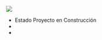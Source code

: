 <p align="left">
<img src="https://img.shields.io/badge/STATUS-EN%20DESAROLLO-green">
</p>

- Estado Proyecto en Construcción
- 
- 
